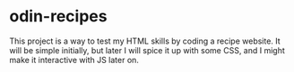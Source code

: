 # odin-recipes
This project is a way to test my HTML skills by coding a recipe website. It will be simple initially, but later I will spice it up with some CSS, and I might make it interactive with JS later on.
